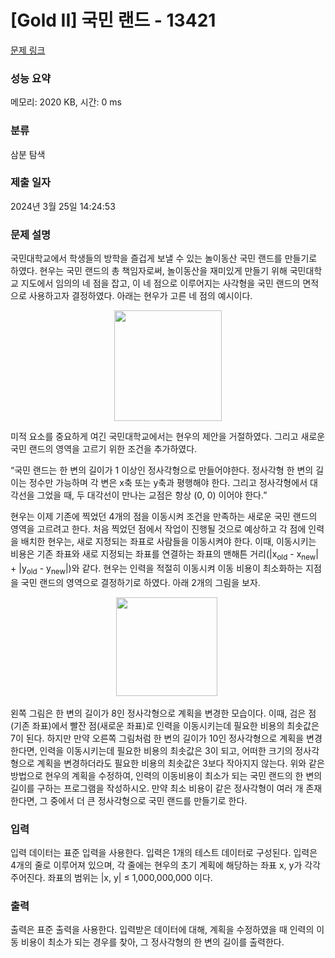 # [Gold II] 국민 랜드 - 13421 

[문제 링크](https://www.acmicpc.net/problem/13421) 

### 성능 요약

메모리: 2020 KB, 시간: 0 ms

### 분류

삼분 탐색

### 제출 일자

2024년 3월 25일 14:24:53

### 문제 설명

<p>국민대학교에서 학생들의 방학을 즐겁게 보낼 수 있는 놀이동산 국민 랜드를 만들기로 하였다. 현우는 국민 랜드의 총 책임자로써, 놀이동산을 재미있게 만들기 위해 국민대학교 지도에서 임의의 네 점을 잡고, 이 네 점으로 이루어지는 사각형을 국민 랜드의 면적으로 사용하고자 결정하였다. 아래는 현우가 고른 네 점의 예시이다.</p>

<p style="text-align:center"><img alt="" src="https://onlinejudgeimages.s3-ap-northeast-1.amazonaws.com/problem/13421/i1.png" style="height:177px; width:172px"></p>

<p>미적 요소를 중요하게 여긴 국민대학교에서는 현우의 제안을 거절하였다. 그리고 새로운 국민 랜드의 영역을 고르기 위한 조건을 추가하였다.</p>

<p>“국민 랜드는 한 변의 길이가 1 이상인 정사각형으로 만들어야한다. 정사각형 한 변의 길이는 정수만 가능하며 각 변은 x축 또는 y축과 평행해야 한다. 그리고 정사각형에서 대각선을 그었을 때, 두 대각선이 만나는 교점은 항상 (0, 0) 이어야 한다.”</p>

<p>현우는 이제 기존에 찍었던 4개의 점을 이동시켜 조건을 만족하는 새로운 국민 랜드의 영역을 고르려고 한다. 처음 찍었던 점에서 작업이 진행될 것으로 예상하고 각 점에 인력을 배치한 현우는, 새로 지정되는 좌표로 사람들을 이동시켜야 한다. 이때, 이동시키는 비용은 기존 좌표와 새로 지정되는 좌표를 연결하는 좌표의 맨해튼 거리(|x<sub>old</sub> - x<sub>new</sub>| + |y<sub>old</sub> - y<sub>new</sub>|)와 같다. 현우는 인력을 적절히 이동시켜 이동 비용이 최소화하는 지점을 국민 랜드의 영역으로 결정하기로 하였다. 아래 2개의 그림을 보자.</p>

<p style="text-align:center"><img alt="" src="https://onlinejudgeimages.s3-ap-northeast-1.amazonaws.com/problem/13421/i2.png" style="height:158px; width:162px"> <img alt="" src="https://onlinejudgeimages.s3-ap-northeast-1.amazonaws.com/problem/13421/i3.png"></p>

<p>왼쪽 그림은 한 변의 길이가 8인 정사각형으로 계획을 변경한 모습이다. 이때, 검은 점(기존 좌표)에서 빨잔 점(새로운 좌표)로 인력을 이동시키는데 필요한 비용의 최솟값은 7이 된다. 하지만 만약 오른쪽 그림처럼 한 변의 길이가 10인 정사각형으로 계획을 변경한다면, 인력을 이동시키는데 필요한 비용의 최솟값은 3이 되고, 어떠한 크기의 정사각형으로 계획을 변경하더라도 필요한 비용의 최솟값은 3보다 작아지지 않는다. 위와 같은 방법으로 현우의 계획을 수정하여, 인력의 이동비용이 최소가 되는 국민 랜드의 한 변의 길이를 구하는 프로그램을 작성하시오. 만약 최소 비용이 같은 정사각형이 여러 개 존재한다면, 그 중에서 더 큰 정사각형으로 국민 랜드를 만들기로 한다.</p>

### 입력 

 <p>입력 데이터는 표준 입력을 사용한다. 입력은 1개의 테스트 데이터로 구성된다. 입력은 4개의 줄로 이루어져 있으며, 각 줄에는 현우의 초기 계획에 해당하는 좌표 x, y가 각각 주어진다. 좌표의 범위는 |x, y| ≤ 1,000,000,000 이다.</p>

### 출력 

 <p>출력은 표준 출력을 사용한다. 입력받은 데이터에 대해, 계획을 수정하였을 때 인력의 이동 비용이 최소가 되는 경우를 찾아, 그 정사각형의 한 변의 길이를 출력한다.</p>

